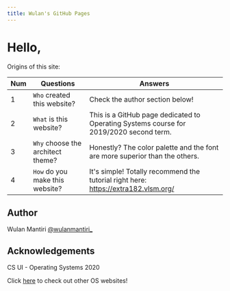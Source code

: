 ```yaml
---
title: Wulan's GitHub Pages
---
```


# Hello,

Origins of this site:

|Num|Questions|Answers|
|---|---|---|
|1|`Who` created this website? | Check the author section below! |
|2|`What` is this website? | This is a GitHub page dedicated to Operating Systems course for 2019/2020 second term. |
|3|`Why` choose the architect theme? | Honestly? The color palette and the font are more superior than the others. |
|4|`How` do you make this website? | It's simple! Totally recommend the tutorial right here: https://extra182.vlsm.org/ |

## Author

Wulan Mantiri [@wulanmantiri_](https://gitlab.com/wulanmantiri_)

## Acknowledgements

CS UI - Operating Systems 2020

Click [here](URLs/) to check out other OS websites!

